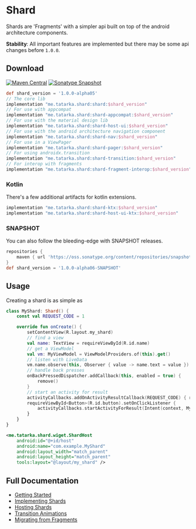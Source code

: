 # Shard

Shards are 'Fragments' with a simpler api built on top of the android architecture components. 

**Stability**: All important features are implemented but there may be some api changes before `1.0.0`.

## Download
[![Maven Central](https://img.shields.io/maven-central/v/me.tatarka.shard/shard.svg)](https://search.maven.org/search?q=g:me.tatarka.shard)
[![Sonatype Snapshot](https://img.shields.io/nexus/s/https/oss.sonatype.org/me.tatarka.shard/shard.svg)](https://oss.sonatype.org/content/repositories/snapshots/me/tatarka/shard/)

```groovy
def shard_version = '1.0.0-alpha05'
// The core lib
implementation "me.tatarka.shard:shard:$shard_version"
// For use with appcompat
implementation "me.tatarka.shard:shard-appcompat:$shard_version"
// For use with the material design lib 
implementation "me.tatarka.shard:shard-host-ui:$shard_version"
// For use with the android architecture navigation component
implementation "me.tatarka.shard:shard-nav:$shard_version"
// For use in a ViewPager
implementation "me.tatarka.shard:shard-pager:$shard_version"
// For using androidx.transition
implementation "me.tatarka.shard:shard-transition:$shard_version"
// For interop with fragments
implementation "me.tatarka.shard:shard-fragment-interop:$shard_version"
```

### Kotlin

There's a few additional artifacts for kotlin extensions.

```groovy
implementation "me.tatarka.shard:shard-ktx:$shard_version"
implementation "me.tatarka.shard:shard-host-ui-ktx:$shard_version"
```

### SNAPSHOT

You can also follow the bleeding-edge with SNAPSHOT releases.
```groovy
repositories {
    maven { url 'https://oss.sonatype.org/content/repositories/snapshots' }
}
def shard_version = '1.0.0-alpha06-SNAPSHOT'
```

## Usage

Creating a shard is as simple as
```kotlin
class MyShard: Shard() {
    const val REQUEST_CODE = 1

    override fun onCreate() {
        setContentView(R.layout.my_shard)
        // find a view
        val name: TextView = requireViewById(R.id.name)
        // get a ViewModel
        val vm: MyViewModel = ViewModelProviders.of(this).get()
        // listen with LiveData
        vm.name.observe(this, Observer { value -> name.text = value })
        // handle back presses
        onBackPressedDispatcher.addCallback(this, enabled = true) {
            remove()
        }
        // start an activity for result
        activityCallbacks.addOnActivityResultCallback(REQUEST_CODE) { resultCode, data -> }
        requireViewById<Button>(R.id.button).setOnClickListener {
            activityCallbacks.startActivityForResult(Intent(context, MyActivity::class.java), REQUEST_CODE)
        }
    }
}
```

```xml
<me.tatarka.shard.wiget.ShardHost
    android:id="@+id/host"
    android:name="com.example.MyShard"
    android:layout_width="match_parent"
    android:layout_height="match_parent"
    tools:layout="@layout/my_shard" />
```

## Full Documentation

- [Getting Started](/docs/getting-started.md)
- [Implementing Shards](/docs/implementing-shards.md)
- [Hosting Shards](/docs/hosting-shards.md)
- [Transition Animations](/docs/transition-animations.md)
- [Migrating from Fragments](/docs/migrating-from-fragments.md)
